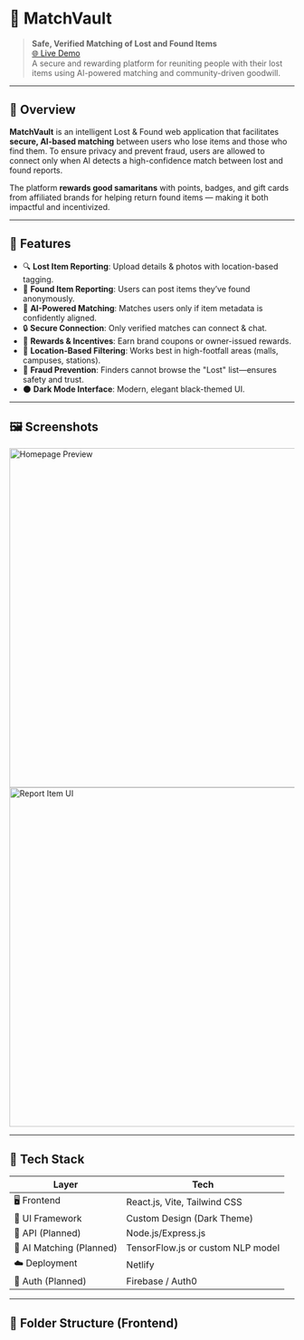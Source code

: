 # 🔐 MatchVault

> **Safe, Verified Matching of Lost and Found Items**  
> [🌐 Live Demo](https://inspiring-tapioca-54c115.netlify.app/)  
> A secure and rewarding platform for reuniting people with their lost items using AI-powered matching and community-driven goodwill.

---

## 🧠 Overview

**MatchVault** is an intelligent Lost & Found web application that facilitates **secure, AI-based matching** between users who lose items and those who find them. To ensure privacy and prevent fraud, users are allowed to connect only when AI detects a high-confidence match between lost and found reports.

The platform **rewards good samaritans** with points, badges, and gift cards from affiliated brands for helping return found items — making it both impactful and incentivized.

---

## 🚀 Features

- 🔍 **Lost Item Reporting**: Upload details & photos with location-based tagging.
- 🧾 **Found Item Reporting**: Users can post items they’ve found anonymously.
- 🤖 **AI-Powered Matching**: Matches users only if item metadata is confidently aligned.
- 🔒 **Secure Connection**: Only verified matches can connect & chat.
- 🎁 **Rewards & Incentives**: Earn brand coupons or owner-issued rewards.
- 📍 **Location-Based Filtering**: Works best in high-footfall areas (malls, campuses, stations).
- 🧠 **Fraud Prevention**: Finders cannot browse the "Lost" list—ensures safety and trust.
- 🌑 **Dark Mode Interface**: Modern, elegant black-themed UI.

---

## 🖼️ Screenshots

<img src="https://inspiring-tapioca-54c115.netlify.app/preview1.png" width="600" alt="Homepage Preview">
<img src="https://inspiring-tapioca-54c115.netlify.app/preview2.png" width="600" alt="Report Item UI">

---

## 🧱 Tech Stack

| Layer | Tech |
|-------|------|
| 🖥️ Frontend | React.js, Vite, Tailwind CSS |
| 🎨 UI Framework | Custom Design (Dark Theme) |
| 🔌 API (Planned) | Node.js/Express.js |
| 🧠 AI Matching (Planned) | TensorFlow.js or custom NLP model |
| ☁️ Deployment | Netlify |
| 🔐 Auth (Planned) | Firebase / Auth0 |

---

## 📁 Folder Structure (Frontend)

